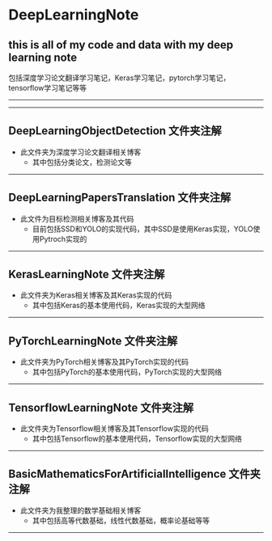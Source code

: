 # DeepLearningNote
## this is all of my code and data with my deep learning note
包括深度学习论文翻译学习笔记，Keras学习笔记，pytorch学习笔记，tensorflow学习笔记等等
***
***
## DeepLearningObjectDetection 文件夹注解
- 此文件夹为深度学习论文翻译相关博客
  - 其中包括分类论文，检测论文等 
***
## DeepLearningPapersTranslation 文件夹注解
- 此文件为目标检测相关博客及其代码
  - 目前包括SSD和YOLO的实现代码，其中SSD是使用Keras实现，YOLO使用Pytroch实现的
***
## KerasLearningNote 文件夹注解
- 此文件夹为Keras相关博客及其Keras实现的代码
  - 其中包括Keras的基本使用代码，Keras实现的大型网络
***
## PyTorchLearningNote 文件夹注解
- 此文件夹为PyTorch相关博客及其PyTorch实现的代码
  - 其中包括PyTorch的基本使用代码，PyTorch实现的大型网络
***
## TensorflowLearningNote 文件夹注解
- 此文件夹为Tensorflow相关博客及其Tensorflow实现的代码
  - 其中包括Tensorflow的基本使用代码，Tensorflow实现的大型网络
***
## BasicMathematicsForArtificialIntelligence 文件夹注解
- 此文件夹为我整理的数学基础相关博客
  - 其中包括高等代数基础，线性代数基础，概率论基础等等
***
